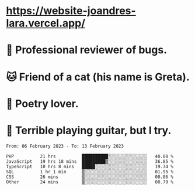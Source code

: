 # https://website-joandres-lara.vercel.app/
# 🐛 Professional reviewer of bugs.
# 🐱 Friend of a cat (his name is Greta).
# 📜 Poetry lover.
# 🎸 Terrible playing guitar, but I try.

<!--START_SECTION:waka-->

```text
From: 06 February 2023 - To: 13 February 2023

PHP          21 hrs          ██████████░░░░░░░░░░░░░░░   40.08 %
JavaScript   19 hrs 18 mins  █████████▒░░░░░░░░░░░░░░░   36.85 %
TypeScript   10 hrs 8 mins   █████░░░░░░░░░░░░░░░░░░░░   19.34 %
SQL          1 hr 1 min      ▒░░░░░░░░░░░░░░░░░░░░░░░░   01.95 %
CSS          26 mins         ▒░░░░░░░░░░░░░░░░░░░░░░░░   00.86 %
Other        24 mins         ▒░░░░░░░░░░░░░░░░░░░░░░░░   00.79 %
```

<!--END_SECTION:waka-->
